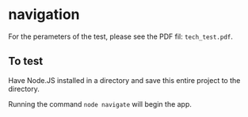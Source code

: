 # navigation

<p>For the perameters of the test, please see the PDF fil: <code>tech_test.pdf</code>.</p>

## To test
<p>Have Node.JS installed in a directory and save this entire project to the directory.</p>
<p>Running the command <code>node navigate</code> will begin the app.</p>
